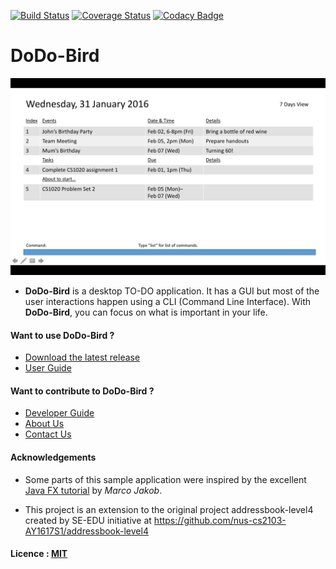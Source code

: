 [![Build Status](https://travis-ci.org/CS2103AUG2016-W13-C1/main.svg?branch=master)](https://travis-ci.org/CS2103AUG2016-W13-C1/main)
[![Coverage Status](https://coveralls.io/repos/github/CS2103AUG2016-W13-C1/main/badge.svg?branch=master)](https://coveralls.io/github/CS2103AUG2016-W13-C1/main?branch=master)
[![Codacy Badge](https://api.codacy.com/project/badge/Grade/67e56af996dc4322a35923403e6be463)](https://www.codacy.com/app/monkeydesmond/main?utm_source=github.com&amp;utm_medium=referral&amp;utm_content=CS2103AUG2016-W13-C1/main&amp;utm_campaign=Badge_Grade)

# DoDo-Bird

<img src="docs/images/UpdatedUI_041016.png"> <br>

* **DoDo-Bird** is a desktop TO-DO application. It has a GUI but most of the user interactions happen using a CLI (Command Line Interface). With **DoDo-Bird**, you can focus on what is important in your life.

#### Want to use DoDo-Bird ?
* [Download the latest release](https://github.com/CS2103AUG2016-W13-C1/main/releases)
* [User Guide](docs/UserGuide.md)

#### Want to contribute to DoDo-Bird ?
* [Developer Guide](docs/DeveloperGuide.md)
* [About Us](docs/AboutUs.md)
* [Contact Us](docs/ContactUs.md)

#### Acknowledgements

* Some parts of this sample application were inspired by the excellent
  [Java FX tutorial](http://code.makery.ch/library/javafx-8-tutorial/) by *Marco Jakob*.

* This project is an extension to the original project addressbook-level4
created by SE-EDU initiative at https://github.com/nus-cs2103-AY1617S1/addressbook-level4

#### Licence : [MIT](LICENSE)
